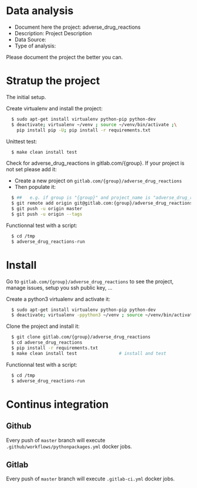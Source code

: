# Data analysis
- Document here the project: adverse_drug_reactions
- Description: Project Description
- Data Source:
- Type of analysis:

Please document the project the better you can.

# Stratup the project

The initial setup.

Create virtualenv and install the project:
```bash
  $ sudo apt-get install virtualenv python-pip python-dev
  $ deactivate; virtualenv ~/venv ; source ~/venv/bin/activate ;\
    pip install pip -U; pip install -r requirements.txt
```

Unittest test:
```bash
  $ make clean install test
```

Check for adverse_drug_reactions in gitlab.com/{group}.
If your project is not set please add it:

- Create a new project on `gitlab.com/{group}/adverse_drug_reactions`
- Then populate it:

```bash
  $ ##   e.g. if group is "{group}" and project_name is "adverse_drug_reactions"
  $ git remote add origin git@gitlab.com:{group}/adverse_drug_reactions.git
  $ git push -u origin master
  $ git push -u origin --tags
```

Functionnal test with a script:
```bash
  $ cd /tmp
  $ adverse_drug_reactions-run
```
# Install
Go to `gitlab.com/{group}/adverse_drug_reactions` to see the project, manage issues,
setup you ssh public key, ...

Create a python3 virtualenv and activate it:
```bash
  $ sudo apt-get install virtualenv python-pip python-dev
  $ deactivate; virtualenv -ppython3 ~/venv ; source ~/venv/bin/activate
```

Clone the project and install it:
```bash
  $ git clone gitlab.com/{group}/adverse_drug_reactions
  $ cd adverse_drug_reactions
  $ pip install -r requirements.txt
  $ make clean install test                # install and test
```
Functionnal test with a script:
```bash
  $ cd /tmp
  $ adverse_drug_reactions-run
``` 

# Continus integration
## Github 
Every push of `master` branch will execute `.github/workflows/pythonpackages.yml` docker jobs.
## Gitlab
Every push of `master` branch will execute `.gitlab-ci.yml` docker jobs.
